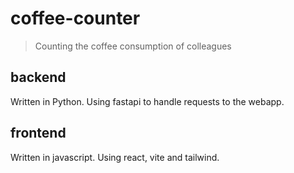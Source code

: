 # coffee-counter
> Counting the coffee consumption of colleagues

## backend
Written in Python. Using fastapi to handle requests to the webapp.

## frontend
Written in javascript. Using react, vite and tailwind.